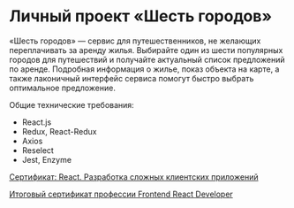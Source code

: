 # Личный проект «Шесть городов»

«Шесть городов» — сервис для путешественников, не желающих переплачивать за аренду жилья. Выбирайте один из шести популярных городов для путешествий и получайте актуальный список предложений по аренде. Подробная информация о жилье, показ объекта на карте, а также лаконичный интерфейс сервиса помогут быстро выбрать оптимальное предложение.

Общие технические требования:
* React.js
* Redux, React-Redux
* Axios
* Reselect
* Jest, Enzyme


[Сертификат: React. Разработка сложных клиентских приложений](https://assets.htmlacademy.ru/certificates/intensive/171/1052393.pdf?1605687300)

[Итоговый сертификат профессии Frontend React Developer](https://assets.htmlacademy.ru/certificates/profession/13/1052393.pdf?1605687308)

